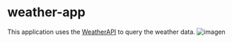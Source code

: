 # weather-app
This application uses the [WeatherAPI](https://www.weatherapi.com/) to query the weather data.
![imagen](https://user-images.githubusercontent.com/64542063/235784784-a8429554-9cde-43f1-a2ec-612e625a26ae.png)
